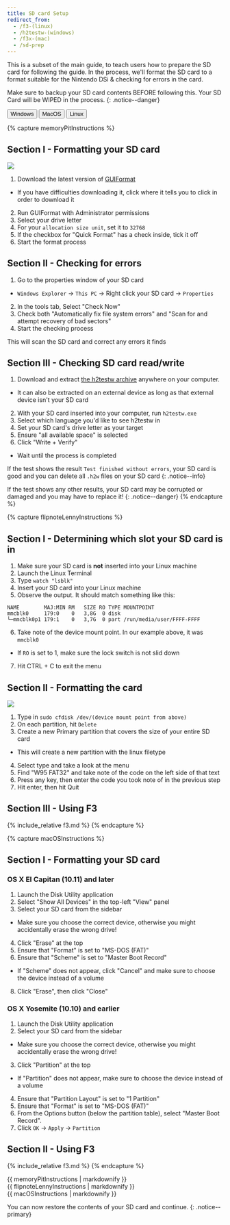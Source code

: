 ```yaml
---
title: SD card Setup
redirect_from:
  - /f3-(linux)
  - /h2testw-(windows)
  - /f3x-(mac)
  - /sd-prep
---
```


This is a subset of the main guide, to teach users how to prepare the SD card for following the guide. In the process, we'll format the SD card to a format suitable for the Nintendo DSi & checking for errors in the card.

Make sure to backup your SD card contents BEFORE following this. Your SD Card will be WIPED in the process.
{: .notice--danger}

<button class="tablinks btn btn--large btn--primary" id="defaultOpen" onclick="openTab(event, 'memoryPitInstructions')">Windows</button>
<button class="tablinks btn btn--large btn--info" onclick="openTab(event, 'macOSInstructions')">MacOS</button>
<button class="tablinks btn btn--large btn--info" onclick="openTab(event, 'flipnoteLennyInstructions')">Linux</button>

{% capture memoryPitInstructions %}
## Section I - Formatting your SD card
![](http://www.ridgecrop.demon.co.uk/guiformat.png)

1. Download the latest version of [GUIFormat](http://www.ridgecrop.demon.co.uk/index.htm?guiformat.htm)
  - If you have difficulties downloading it, click where it tells you to click in order to download it
2. Run GUIFormat with Administrator permissions
3. Select your drive letter
4. For your `allocation size unit`, set it to `32768`
5. If the checkbox for "Quick Format" has a check inside, tick it off
6. Start the format process

## Section II - Checking for errors
1. Go to the properties window of your SD card
  - `Windows Explorer` -> `This PC` -> Right click your SD card -> `Properties`
2. In the tools tab, Select "Check Now"
2. Check both "Automatically fix file system errors" and "Scan for and attempt recovery of bad sectors"
3. Start the checking process

This will scan the SD card and correct any errors it finds

## Section III - Checking SD card read/write

1. Download and extract [the h2testw archive](http://www.heise.de/ct/Redaktion/bo/downloads/h2testw_1.4.zip) anywhere on your computer.
  - It can also be extracted on an external device as long as that external device isn't your SD card
2. With your SD card inserted into your computer, run `h2testw.exe`
3. Select which language you'd like to see h2testw in
4. Set your SD card's drive letter as your target
5. Ensure "all available space" is selected
6. Click "Write + Verify"
- Wait until the process is completed

If the test shows the result `Test finished without errors`, your SD card is good and you can delete all `.h2w` files on your SD card
{: .notice--info}

If the test shows any other results, your SD card may be corrupted or damaged and you may have to replace it!
{: .notice--danger}
{% endcapture %}

{% capture flipnoteLennyInstructions %}
## Section I - Determining which slot your SD card is in
1. Make sure your SD card is **not** inserted into your Linux machine
2. Launch the Linux Terminal
3. Type `watch "lsblk"`
4. Insert your SD card into your Linux machine
5. Observe the output. It should match something like this:
```
NAME        MAJ:MIN RM   SIZE RO TYPE MOUNTPOINT
mmcblk0     179:0    0   3,8G  0 disk
└─mmcblk0p1 179:1    0   3,7G  0 part /run/media/user/FFFF-FFFF
```
6. Take note of the device mount point. In our example above, it was `mmcblk0`
  - If `RO` is set to 1, make sure the lock switch is not slid down
7. Hit CTRL + C to exit the menu

## Section II - Formatting the card
![](https://s.blogcdn.com/www.engadget.com/media/2012/06/cfdisk.jpg)

1. Type in `sudo cfdisk /dev/(device mount point from above)`
2. On each partition, hit `Delete`
3. Create a new Primary partition that covers the size of your entire SD card
- This will create a new partition with the linux filetype
4. Select type and take a look at the menu
5. Find "W95 FAT32" and take note of the code on the left side of that text
6. Press any key, then enter the code you took note of in the previous step
7. Hit enter, then hit Quit

## Section III - Using F3
{% include_relative f3.md %}
{% endcapture %}

{% capture macOSInstructions %}
## Section I - Formatting your SD card
### OS X El Capitan (10.11) and later

1. Launch the Disk Utility application
2. Select "Show All Devices" in the top-left "View" panel
3. Select your SD card from the sidebar
  - Make sure you choose the correct device, otherwise you might accidentally erase the wrong drive!
4. Click "Erase" at the top
6. Ensure that "Format" is set to "MS-DOS (FAT)"
7. Ensure that "Scheme" is set to "Master Boot Record"
  - If "Scheme" does not appear, click "Cancel" and make sure to choose the device instead of a volume
8. Click "Erase", then click "Close"

### OS X Yosemite (10.10) and earlier
1. Launch the Disk Utility application
2. Select your SD card from the sidebar
  - Make sure you choose the correct device, otherwise you might accidentally erase the wrong drive!
3. Click "Partition" at the top
  + If "Partition" does not appear, make sure to choose the device instead of a volume
4. Ensure that "Partition Layout" is set to "1 Partition"
5. Ensure that "Format" is set to "MS-DOS (FAT)"
6. From the Options button (below the partition table), select "Master Boot Record".
7. Click `OK` -> `Apply` -> `Partition`

## Section II - Using F3
{% include_relative f3.md %}
{% endcapture %}

<div id="memoryPitInstructions" class="blanktabcontent">{{ memoryPitInstructions | markdownify }}</div>
<div id="flipnoteLennyInstructions" class="blanktabcontent">{{ flipnoteLennyInstructions | markdownify }}</div>
<div id="macOSInstructions" class="blanktabcontent">{{ macOSInstructions | markdownify }}</div>

You can now restore the contents of your SD card and continue.
{: .notice--primary}

<script>
	let tabcontent = document.getElementsByClassName("blanktabcontent");
	let tablinks = document.getElementsByClassName("tablinks");

	function openTab(evt, tabName) {
		let element;

		for (element of tabcontent) {
			element.style.display = "none";
		}

		for (element of tablinks) {
			element.className = element.className.replace("btn--primary", "btn--info");
			if (!element.className.includes('btn--info'))
				element.className += " btn--info";
		}

		document.getElementById(tabName).style.display = "block";
		evt.currentTarget.className = evt.currentTarget.className.replace("btn--info", "btn--primary");
	}

	// Get the element with id="defaultOpen" and click on it
	document.getElementById("defaultOpen").click();
</script>
